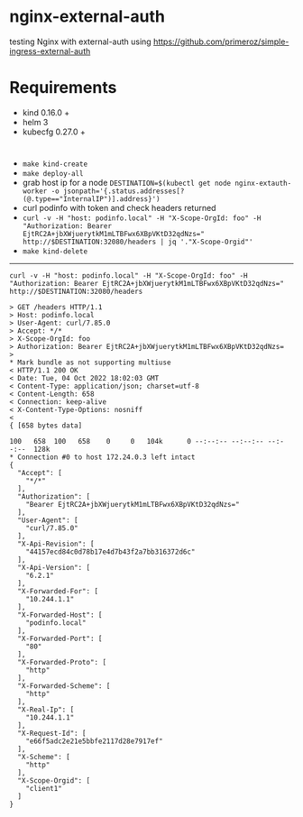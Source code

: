 # nginx-external-auth
testing Nginx with external-auth using https://github.com/primeroz/simple-ingress-external-auth 

# Requirements

* kind 0.16.0 +
* helm 3
* kubecfg 0.27.0 +

#

* `make kind-create`
* `make deploy-all`
* grab host ip for a node `DESTINATION=$(kubectl get node nginx-extauth-worker -o jsonpath='{.status.addresses[?(@.type=="InternalIP")].address}')`
* curl podinfo with token and check headers returned 
* `curl -v -H "host: podinfo.local" -H "X-Scope-OrgId: foo" -H "Authorization: Bearer EjtRC2A+jbXWjuerytkM1mLTBFwx6XBpVKtD32qdNzs=" http://$DESTINATION:32080/headers | jq '."X-Scope-Orgid"'`
* `make kind-delete`

---
`curl -v -H "host: podinfo.local" -H "X-Scope-OrgId: foo" -H "Authorization: Bearer EjtRC2A+jbXWjuerytkM1mLTBFwx6XBpVKtD32qdNzs=" http://$DESTINATION:32080/headers`

```
> GET /headers HTTP/1.1
> Host: podinfo.local
> User-Agent: curl/7.85.0
> Accept: */*
> X-Scope-OrgId: foo
> Authorization: Bearer EjtRC2A+jbXWjuerytkM1mLTBFwx6XBpVKtD32qdNzs=
> 
* Mark bundle as not supporting multiuse
< HTTP/1.1 200 OK
< Date: Tue, 04 Oct 2022 18:02:03 GMT
< Content-Type: application/json; charset=utf-8
< Content-Length: 658
< Connection: keep-alive
< X-Content-Type-Options: nosniff
< 
{ [658 bytes data]

100   658  100   658    0     0   104k      0 --:--:-- --:--:-- --:--:--  128k
* Connection #0 to host 172.24.0.3 left intact
{
  "Accept": [
    "*/*"
  ],
  "Authorization": [
    "Bearer EjtRC2A+jbXWjuerytkM1mLTBFwx6XBpVKtD32qdNzs="
  ],
  "User-Agent": [
    "curl/7.85.0"
  ],
  "X-Api-Revision": [
    "44157ecd84c0d78b17e4d7b43f2a7bb316372d6c"
  ],
  "X-Api-Version": [
    "6.2.1"
  ],
  "X-Forwarded-For": [
    "10.244.1.1"
  ],
  "X-Forwarded-Host": [
    "podinfo.local"
  ],
  "X-Forwarded-Port": [
    "80"
  ],
  "X-Forwarded-Proto": [
    "http"
  ],
  "X-Forwarded-Scheme": [
    "http"
  ],
  "X-Real-Ip": [
    "10.244.1.1"
  ],
  "X-Request-Id": [
    "e66f5adc2e21e5bbfe2117d28e7917ef"
  ],
  "X-Scheme": [
    "http"
  ],
  "X-Scope-Orgid": [
    "client1"
  ]
}
```
